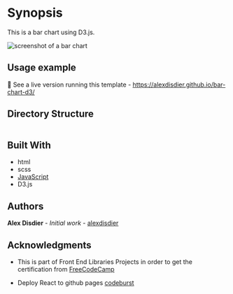 # Synopsis

This is a bar chart using D3.js.

![screenshot of a bar chart](/src/screenshot.jpg?raw=true "screenshot of a bar chart")

## Usage example

:construction: See a live version running this template - https://alexdisdier.github.io/bar-chart-d3/

## Directory Structure

```bash

```

## Built With

* html
* scss
* [JavaScript](https://developer.mozilla.org/bm/docs/Web/JavaScript)
* D3.js

## Authors

**Alex Disdier** - *Initial work* - [alexdisdier](https://github.com/alexdisdier)

## Acknowledgments

* This is part of Front End Libraries Projects in order to get the certification from [FreeCodeCamp](https://learn.freecodecamp.org/data-visualization/data-visualization-projects/visualize-data-with-a-bar-chart)

* Deploy React to github pages [codeburst](https://codeburst.io/deploy-react-to-github-pages-to-create-an-amazing-website-42d8b09cd4d)


